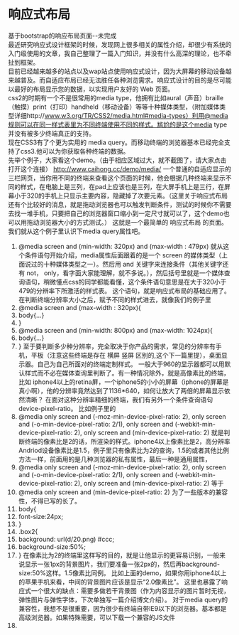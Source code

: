 # 响应式布局
基于bootstrap的响应布局页面--未完成  
最近研究响应式设计框架的时候，发现网上很多相关的属性介绍，却很少有系统的入门级使用的文章，我自己整理了一篇入门知识，并没有什么高深的理论，也不牵扯到框架。  
目前已经越来越多的站点以及wap站点使用响应式设计，因为大屏幕的移动设备越来越普及。而自适应布局已经无法胜任各种浏览需求。响应式设计的目的是尽可能以最好的布局显示您的数据，以实现用户友好的 Web 页面。  
css2的时期有一个不是很常用的media   type，他拥有比如aural（声音）braille（触摸）print（打印）handheld（移动设备）等等十种媒体类型，（附加媒体类型详细http://www.w3.org/TR/CSS2/media.html#media-types）利用@media规则可以在同一样式表里为不同终端使用不同的样式。尴尬的是这个media   type并没有被多少终端真正的支持。  
现在CSS3有了个更为实用的 media query。而移动终端的浏览器基本已经完全支持了css3.他可以为你获取各种终端的数据。  
先举个例子，大家看这个demo。（由于相应区域过大，就不截图了，请大家点击打开这个连接）
http://www.caihong.cc/demo/media/
一个普通的自适应显示的三栏网页，当你用不同的终端来查看这个页面的时候，他会根据几种终端来显示不同的样式，在电脑上是三列，在pad上应该也是三列，在大屏手机上是三行，在屏幕小于320的手机上只显示主要内容，隐藏掉了次要元素。（这里关于响应式布局还有个比较好的消息，就是拖动浏览器也可以触发判断条件，测试的时候你不需要去找一堆手机，只要把自己的浏览器窗口缩小到一定尺寸就可以了，这个demo也可以用拖动浏览器大小的方式测试。）
这就是一个最简单的 响应式布局 的页面。我们就从这个例子里认识下media query属性吧。
1.	@media screen and (min-width: 320px) and (max-width : 479px)
就从这个条件语句开始介绍，media属性后面跟着的是一个 screen 的媒体类型（上面说过的十种媒体类型之一）。然后用 and 关键字来连接条件（其他关键字还有 not， only，看字面大家能理解，就不多说。），然后括号里就是一个媒体查询语句，稍微懂点css的同学都能看懂，这个条件语句意思是在大于320小于479的分辨率下所激活的样式表。
这个语句，就是响应式布局的基础应用了。在判断终端分辨率大小之后，赋予不同的样式进去，就像我们的例子里
1.	@media screen and (max-width : 320px){
2.	body{...}
3.	}
4.	@media screen and (min-width: 800px) and (max-width: 1024px){
5.	body{...}
6.	}
至于要判断多少种分辨率，完全取决于你产品的需求，常见的分辨率有手机，平板（注意这些终端是存在 横屏 竖屏 区别的,这个下一篇里提），桌面显示器。自己为自己所面对的终端定制样式。
一般大于960的显示器都可以用默认样式而不必在媒体查询里判断了。有一种情况除外，就是高像素比的终端，比如 iphone4以上的retina屏，一个iphone5的小小的屏幕（iphone的屏幕是真小啊），他的分辨率竟然达到了1136*640，如何让放大了两倍的屏幕显示依然清晰？
在面对这种分辨率精细的终端，我们有另外一个条件查询语句 device-pixel-ratio。
比如例子里的
1.	@media only screen and (-moz-min-device-pixel-ratio: 2), only screen and (-o-min-device-pixel-ratio: 2/1), only screen and (-webkit-min-device-pixel-ratio: 2), only screen and (min-device-pixel-ratio: 2)
就是判断终端的像素比是2的话，所渲染的样式。iphone4以上像素比是2，高分辨率Andriod设备像素比是1.5，例子里只有像素比为2的查询，1.5的或者其他比例方法一样，前面用的是几种浏览器的私有属性，最后一种是通用属性，
1.	@media only screen and (-moz-min-device-pixel-ratio: 2), only screen and (-o-min-device-pixel-ratio: 2/1), only screen and (-webkit-min-device-pixel-ratio: 2), only screen and (min-device-pixel-ratio: 2)
等于
1.	@media only screen and (min-device-pixel-ratio: 2)
为了一些版本的兼容性，不得已写的长了。
1.	body{
2.	font-size:24px;
3.	}
4.	.box2{
5.	background: url(d/20.png) #ccc;
6.	background-size:50%;
7.	}
在像素比为2的终端里这样写的目的，就是让他显示的更容易识别，一般来说显示一张1px的背景图片，我们要准备一张2px的，然后再background-size:50%这样。1.5像素比同例。
比如上面的demo，如果你用iphone4以上的苹果手机来看，中间的背景图片应该是显示“2.0像素比”。
这里也暴露了响应式一个很大的缺点：需要多做若干背景图（作为内容显示的图片暂时无视，弹性图片与弹性字体，下次单独写一篇介绍博文介绍）。
对于media query的兼容性，我想不是很重要，因为很少有终端自带IE9以下的浏览器。基本都是高级浏览器。如果特殊需要，可以下载一个兼容的JS文件
1.	<!--[if lt IE 9]>
2.	<scriptsrc="http://css3-mediaqueries-js.googlecode.com/svn/trunk/css3-mediaqueries.js"></script>
3.	<![endif]-->
以条件注释的方式加在文件里。
看完以上，我想关于响应式设计入门的知识应该了解了，后面有机会介绍一些好用的框架给大家分享。
现在终端设备越来越多，分辨率也越来越五花八门，但是为了用户体验，再多也要去兼容他呀~

